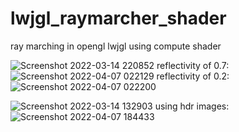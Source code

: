 # lwjgl_raymarcher_shader
ray marching in opengl lwjgl using compute shader

![Screenshot 2022-03-14 220852](https://user-images.githubusercontent.com/69918769/158261866-09fe3269-94aa-4188-b0c8-d26f5017e839.png)
reflectivity of 0.7:
![Screenshot 2022-04-07 022129](https://user-images.githubusercontent.com/69918769/162096425-ae35d93b-01dc-4e01-bb1a-ec5ca780b110.png)
reflectivity of 0.2:
![Screenshot 2022-04-07 022200](https://user-images.githubusercontent.com/69918769/162096432-1f055e3f-26c8-4048-b4c1-0c375654ed17.png)


![Screenshot 2022-03-14 132903](https://user-images.githubusercontent.com/69918769/162096523-bec66cb5-650b-4f9a-a013-ac1c66837922.png)
using hdr images: 
![Screenshot 2022-04-07 184433](https://user-images.githubusercontent.com/69918769/162256259-6ef320d5-07cc-42da-8f2d-8b55943acbd4.png)
